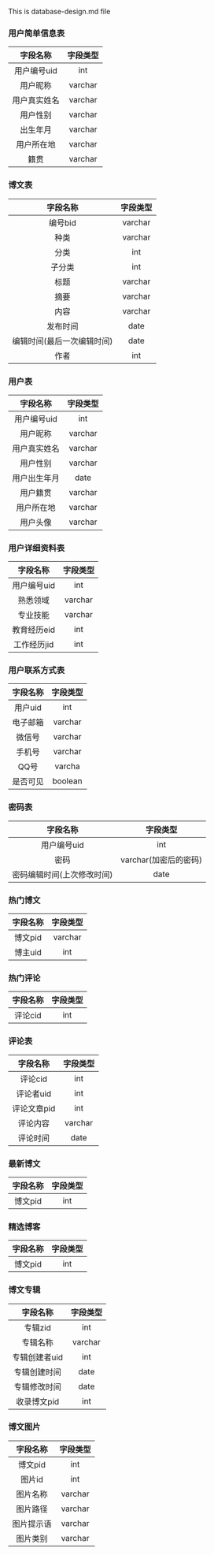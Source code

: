 This is database-design.md file 

### 用户简单信息表
|字段名称|字段类型|
|:------:|:------:|
|用户编号uid| int |
|用户昵称|varchar |
|用户真实姓名|varchar|
|用户性别| varchar|
|出生年月| varchar|
|用户所在地| varchar|
|籍贯    |varchar |


### 博文表

|字段名称  | 字段类型 |
|:--------:|:--------:|
|编号bid   | varchar  |
|种类      |varchar   |
|分类      |int       |
|子分类    |int       |
|标题      |varchar   |
|摘要      |varchar   |
|内容      |varchar   |
|发布时间  |date      |
|编辑时间(最后一次编辑时间) |date|
|作者      |int       | 

### 用户表

|字段名称   |   字段类型|
|:---------:|:--------:|
|用户编号uid|  int     |
|用户昵称   |  varchar |
|用户真实姓名| varchar |
|用户性别    | varchar |
|用户出生年月| date    |
|用户籍贯    | varchar |
|用户所在地  | varchar |
| 用户头像   | varchar |

### 用户详细资料表
|字段名称|字段类型|
|:------:|:------:|
|用户编号uid| int |
|熟悉领域| varchar|
|专业技能| varchar|
|教育经历eid| int |
|工作经历jid| int |

### 用户联系方式表
|字段名称|字段类型|
|:------:|:------:|
|用户uid | int    |
|电子邮箱| varchar|
|微信号  | varchar|
| 手机号 | varchar|
|QQ号    | varcha |
|是否可见| boolean|

### 密码表
|字段名称 |字段类型|
|:-------:|:------:|
|用户编号uid| int  |
|密码       |varchar(加密后的密码) |
|密码编辑时间(上次修改时间)| date |

### 热门博文

|字段名称|字段类型|
|:------:|:------:|
|博文pid |varchar |
|博主uid |int     |

### 热门评论

|字段名称|字段类型|
|:------:|:------:|
|评论cid |int     |

### 评论表
|字段名称|字段类型|
|:------:|:------:|
|评论cid |int     |
|评论者uid| int   |
|评论文章pid|int  |
|评论内容| varchar|
|评论时间| date   |

### 最新博文

|字段名称|字段类型|
|:------:|:------:|
|博文pid | int    |

### 精选博客

|字段名称|字段类型|
|:------:|:------:|
|博文pid | int    |

### 博文专辑
|字段名称|字段类型|
|:------:|:------:|
|专辑zid |   int  |
|专辑名称| varchar|
|专辑创建者uid|int|
|专辑创建时间|date|
|专辑修改时间|date|
|收录博文pid| int |

### 博文图片
|字段名称|字段类型|
|:------:|:------:|
|博文pid | int    |
|图片id  | int    |
|图片名称| varchar|
|图片路径| varchar|
|图片提示语| varchar|
|图片类别| varchar|





